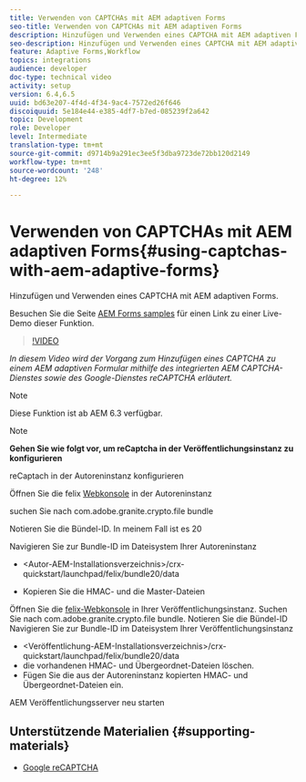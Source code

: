 ```yaml
---
title: Verwenden von CAPTCHAs mit AEM adaptiven Forms
seo-title: Verwenden von CAPTCHAs mit AEM adaptiven Forms
description: Hinzufügen und Verwenden eines CAPTCHA mit AEM adaptiven Forms.
seo-description: Hinzufügen und Verwenden eines CAPTCHA mit AEM adaptiven Forms.
feature: Adaptive Forms,Workflow
topics: integrations
audience: developer
doc-type: technical video
activity: setup
version: 6.4,6.5
uuid: bd63e207-4f4d-4f34-9ac4-7572ed26f646
discoiquuid: 5e184e44-e385-4df7-b7ed-085239f2a642
topic: Development
role: Developer
level: Intermediate
translation-type: tm+mt
source-git-commit: d9714b9a291ec3ee5f3dba9723de72bb120d2149
workflow-type: tm+mt
source-wordcount: '248'
ht-degree: 12%

---
```



# Verwenden von CAPTCHAs mit AEM adaptiven Forms{#using-captchas-with-aem-adaptive-forms}

Hinzufügen und Verwenden eines CAPTCHA mit AEM adaptiven Forms.

Besuchen Sie die Seite [AEM Forms samples](https://forms.enablementadobe.com/content/samples/samples.html?query=0) für einen Link zu einer Live-Demo dieser Funktion.

>[!VIDEO](https://video.tv.adobe.com/v/18336/?quality=9&learn=on)

*In diesem Video wird der Vorgang zum Hinzufügen eines CAPTCHA zu einem AEM adaptiven Formular mithilfe des integrierten AEM CAPTCHA-Dienstes sowie des Google-Dienstes reCAPTCHA erläutert.*

>[!NOTE]
>
>Diese Funktion ist ab AEM 6.3 verfügbar.

>[!NOTE]
>
>**Gehen Sie wie folgt vor, um reCaptcha in der Veröffentlichungsinstanz zu konfigurieren**
>
>reCaptach in der Autoreninstanz konfigurieren
>
>Öffnen Sie die felix [Webkonsole](http://localhost:4502/system/console/bundles) in der Autoreninstanz
>
>suchen Sie nach com.adobe.granite.crypto.file bundle
>
>Notieren Sie die Bündel-ID. In meinem Fall ist es 20
>
>Navigieren Sie zur Bundle-ID im Dateisystem Ihrer Autoreninstanz
>
>* &lt;Autor-AEM-Installationsverzeichnis>/crx-quickstart/launchpad/felix/bundle20/data
* Kopieren Sie die HMAC- und die Master-Dateien

Öffnen Sie die [felix-Webkonsole](http://localhost:4502/system/console/bundles) in Ihrer Veröffentlichungsinstanz. Suchen Sie nach com.adobe.granite.crypto.file bundle. Notieren Sie die Bündel-ID
Navigieren Sie zur Bundle-ID im Dateisystem Ihrer Veröffentlichungsinstanz
* &lt;Veröffentlichung-AEM-Installationsverzeichnis>/crx-quickstart/launchpad/felix/bundle20/data
* die vorhandenen HMAC- und Übergeordnet-Dateien löschen.
* Fügen Sie die aus der Autoreninstanz kopierten HMAC- und Übergeordnet-Dateien ein.

AEM Veröffentlichungsserver neu starten

## Unterstützende Materialien {#supporting-materials}

* [Google reCAPTCHA](https://www.google.com/recaptcha)


